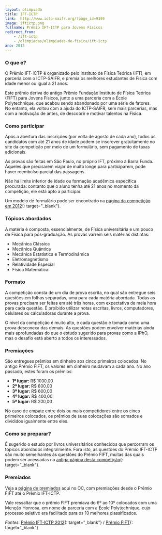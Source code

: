 ```yaml
---
layout: olimpiada
title: IFT-ICTP 
link:  http://www.ictp-saifr.org/?page_id=9199
image: iftictp.png
fullname: Prêmio IFT-ICTP para Jovens Físicos
redirect_from: 
    - /ift-ictp
    - /olimpiadas/olimpiadas-de-fisica/ift-ictp
ano: 2015
---
```


### O que é?

O Prêmio IFT-ICTP é organizado pelo Instituto de Física Teórica (IFT), em parceria com o ICTP-SAIFR, e premia os melhores estudantes de Física com idade menor ou igual a 21 anos.

Este prêmio deriva do antigo Prêmio Fundação Instituto de Física Teórica (FIFT) para Jovens Físicos, junto a uma parceria com a École Polytechnique, que acabou sendo abandonado por uma série de fatores. No entanto, ela
voltou com a ajuda do ICTP-SAIFR, sem mais parcerias, mas com a motivação de antes, de descobrir e motivar talentos na Física.

### Como participar

Após a abertura das inscrições (por volta de agosto de cada ano), todos os candidatos com até 21 anos de idade podem se inscrever gratuitamente no site da competição por meio de um formulário, sem pagamento de taxas
adicionais.

As provas são feitas em São Paulo, no próprio IFT, próximo à Barra Funda. Àqueles que precisarem viajar de muito longe para participarem, pode haver reembolso parcial das passagens.

Não há limite inferior de idade ou formação acadêmica específica procurada: contanto que o aluno tenha até 21 anos no momento da competição, ele está apto a participar.

Um modelo de formulário pode ser encontrado na [página da competição em 2012][1]{: target="_blank"}.

### Tópicos abordados

A matéria é composta, essencialmente, de Física universitária e um pouco de Física para pós-graduação. As provas varrem seis matérias distintas:

* <span style="line-height: 13px;">Mecânica Clássica  
   </span>
* Mecânica Quântica
* Mecânica Estatística e Termodinâmica
* Eletromagnetismo
* Relatividade Especial
* Física Matemática
  

### Formato

A competição consta de um dia de prova escrita, no qual são entregue seis questões em folhas separadas, uma para cada matéria abordada. Todas as provas precisam ser feitas em até três horas, com expectativa de meia hora
para cada questão. É proibido utilizar notas escritas, livros, computadores, celulares ou calculadoras durante a prova.

O nível da competição é muito alto, e cada questão é tomada como uma prova desconexa das demais. As questões podem envolver matérias ainda mais aprofundadas do que o estudo sugerido para provas como a IPhO, mas o desafio
está aberto a todos os interessados.

### Premiações

São entregues prêmios em dinheiro aos cinco primeiros colocados. No antigo Prêmio FIFT, os valores em dinheiro mudavam a cada ano. No ano passado, estes foram os prêmios:

* <span style="line-height: 13px;">**1º lugar:** R$ 1000,00  
   </span>
* **2º lugar:** R$ 800,00
* **3º lugar:** R$ 600,00
* **4º lugar:** R$ 400,00
* **5º lugar:** R$ 200,00
  

No caso de empate entre dois ou mais competidores entre os cinco primeiros colocados, os prêmios de suas colocações são somados e divididos igualmente entre eles.

### Como se preparar?

É sugerido o estudo por livros universitários conhecidos que percorram os tópicos abordados integralmente. Fora isto, as questões do Prêmio IFT-ICTP são muito semelhantes às questões do Prêmio FIFT, muitas das quais
podem ser acessadas na [antiga página desta competição][2]{: target="_blank"}.

### Premiados

Veja a [página de premiados][3] aqui no OC, com premiações desde o Prêmio FIFT até o Prêmio IFT-ICTP.

Vale ressaltar que o prêmio FIFT premiava do 6º ao 10º colocados com uma Menção Honrosa, em nome da parceria com a École Polytechnique, cujo processo seletivo era facilitado para os 10 melhores classificados.

*Fontes*\: [Prêmio IFT-ICTP 2012][1]{: target="_blank"} / [Prêmio FIFT][2]{: target="_blank"}

[1]: http://www.ictp-saifr.org/?page_id=3246 "Com explicações gerais sobre a competição."
[2]: http://www.ift.unesp.br/premioFIFT/ "A consulta a estas provas é fortemente sugerida aos participantes."
[3]: /equipes-brasileiras/fisica/premio-ift-ictp-fift/ "Completa, com classificação e prêmios obtidos"

